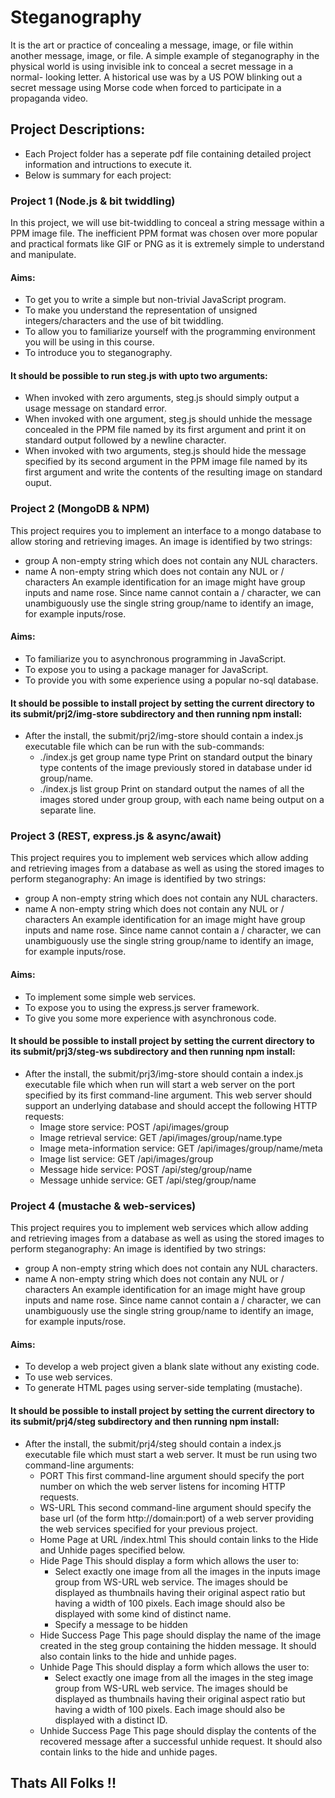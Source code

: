 # Steganography 
It is the art or practice of concealing a message, image, or file
within another message, image, or file. A simple example of steganography in
the physical world is using invisible ink to conceal a secret message in a normal-
looking letter. A historical use was by a US POW blinking out a secret message
using Morse code when forced to participate in a propaganda video.


## Project Descriptions:
- Each Project folder has a seperate pdf file containing detailed project information and intructions to execute it.
- Below is summary for each project:

### Project 1 (Node.js & bit twiddling)
In this project, we will use bit-twiddling to conceal a string message within a
PPM image file. The inefficient PPM format was chosen over more popular and
practical formats like GIF or PNG as it is extremely simple to understand and
manipulate.
#### Aims:
- To get you to write a simple but non-trivial JavaScript program.
- To make you understand the representation of unsigned integers/characters and the use of bit twiddling.
- To allow you to familiarize yourself with the programming environment you will be using in this course.
- To introduce you to steganography.
#### It should be possible to run steg.js with upto two arguments:
- When invoked with zero arguments, steg.js should simply output a usage message on standard error.
- When invoked with one argument, steg.js should unhide the message concealed in the PPM file named by its first argument and print it on standard output followed by a newline character.
- When invoked with two arguments, steg.js should hide the message specified by its second argument in the PPM image file named by its first argument and write the contents of the resulting image on standard ouput.

### Project 2 (MongoDB & NPM)
This project requires you to implement an interface to a mongo database to
allow storing and retrieving images. An image is identified by two strings:
- group A non-empty string which does not contain any NUL characters.
- name A non-empty string which does not contain any NUL or / characters
An example identification for an image might have group inputs and name
rose. Since name cannot contain a / character, we can unambiguously use the
single string group/name to identify an image, for example inputs/rose.
#### Aims:
  - To familiarize you to asynchronous programming in JavaScript.
  - To expose you to using a package manager for JavaScript.
  - To provide you with some experience using a popular no-sql database.
#### It should be possible to install project by setting the current directory to its submit/prj2/img-store subdirectory and then running npm install:
- After the install, the submit/prj2/img-store should contain a index.js executable file which can be run with the sub-commands:
  - ./index.js get group name type Print on standard output the binary
type contents of the image previously stored in database under id group/name.
  - ./index.js list group Print on standard output the names of all the images
stored under group group, with each name being output on a separate line.

### Project 3 (REST, express.js & async/await)
This project requires you to implement web services which allow adding and
retrieving images from a database as well as using the stored images to perform
steganography:
An image is identified by two strings:
- group A non-empty string which does not contain any NUL characters.
- name A non-empty string which does not contain any NUL or / characters
An example identification for an image might have group inputs and name
rose. Since name cannot contain a / character, we can unambiguously use the
single string group/name to identify an image, for example inputs/rose.
#### Aims:
  - To implement some simple web services.
  - To expose you to using the express.js server framework.
  - To give you some more experience with asynchronous code.
#### It should be possible to install project by setting the current directory to its submit/prj3/steg-ws subdirectory and then running npm install:
- After the install, the submit/prj3/img-store should contain a index.js executable
file which when run will start a web server on the port specified by
its first command-line argument. This web server should support an underlying
database and should accept the following HTTP requests:
  - Image store service: POST /api/images/group
  - Image retrieval service: GET /api/images/group/name.type
  - Image meta-information service: GET /api/images/group/name/meta
  - Image list service: GET /api/images/group
  - Message hide service: POST /api/steg/group/name
  - Message unhide service: GET /api/steg/group/name

### Project 4 (mustache & web-services)
This project requires you to implement web services which allow adding and
retrieving images from a database as well as using the stored images to perform
steganography:
An image is identified by two strings:
- group A non-empty string which does not contain any NUL characters.
- name A non-empty string which does not contain any NUL or / characters
An example identification for an image might have group inputs and name
rose. Since name cannot contain a / character, we can unambiguously use the
single string group/name to identify an image, for example inputs/rose.
#### Aims:
  - To develop a web project given a blank slate without any existing code.
  - To use web services.
  - To generate HTML pages using server-side templating (mustache).
#### It should be possible to install project by setting the current directory to its submit/prj4/steg subdirectory and then running npm install:
- After the install, the submit/prj4/steg should contain a index.js executable
file which must start a web server. It must be run using two command-line
arguments:
  - PORT This first command-line argument should specify the port number on
which the web server listens for incoming HTTP requests.
  - WS-URL This second command-line argument should specify the base url
(of the form http://domain:port) of a web server providing the web
services specified for your previous project.
  - Home Page at URL /index.html This should contain links to the Hide and
Unhide pages specified below.
  - Hide Page This should display a form which allows the user to:
    - Select exactly one image from all the images in the inputs image
group from WS-URL web service. The images should be displayed
as thumbnails having their original aspect ratio but having a width
of 100 pixels. Each image should also be displayed with some kind
of distinct name.
    - Specify a message to be hidden
  - Hide Success Page This page should display the name of the image created
in the steg group containing the hidden message. It should also contain
links to the hide and unhide pages.
  - Unhide Page This should display a form which allows the user to:
    - Select exactly one image from all the images in the steg image
group from WS-URL web service. The images should be displayed
as thumbnails having their original aspect ratio but having a width
of 100 pixels. Each image should also be displayed with a distinct
ID.
  - Unhide Success Page This page should display the contents of the recovered
message after a successful unhide request. It should also contain links to
the hide and unhide pages.

##      Thats All Folks !!    
